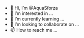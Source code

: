 - 👋 Hi, I’m @AquaSforza
- 👀 I’m interested in ...
- 🌱 I’m currently learning ...
- 💞️ I’m looking to collaborate on ...
- 📫 How to reach me ...

<!---
AquaSforza/AquaSforza is a ✨ special ✨ repository because its `README.md` (this file) appears on your GitHub profile.
You can click the Preview link to take a look at your changes.
--->
